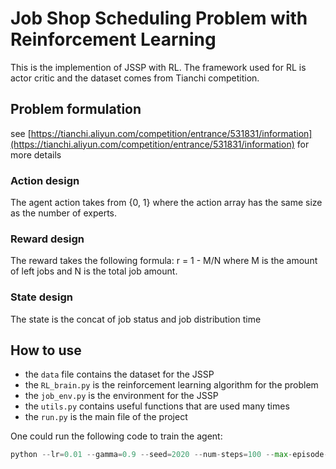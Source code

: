 # Job Shop Scheduling Problem with Reinforcement Learning
This is the implemention of JSSP with RL. The framework used for RL is actor critic and the dataset comes from Tianchi competition.

## Problem formulation
see [https://tianchi.aliyun.com/competition/entrance/531831/information](https://tianchi.aliyun.com/competition/entrance/531831/information) for more details

### Action design
The agent action takes from {0, 1} where the action array has the same size as the number of experts.

### Reward design
The reward takes the following formula:
r = 1 - M/N
where M is the amount of left jobs and N is the total job amount.

### State design
The state is the concat of job status and job distribution time

## How to use
- the `data` file contains the dataset for the JSSP
- the `RL_brain.py` is the reinforcement learning algorithm for the problem
- the `job_env.py` is the environment for the JSSP
- the `utils.py` contains useful functions that are used many times
- the `run.py` is the main file of the project

One could run the following code to train the agent:
```python
python --lr=0.01 --gamma=0.9 --seed=2020 --num-steps=100 --max-episode-length=1e5
```
